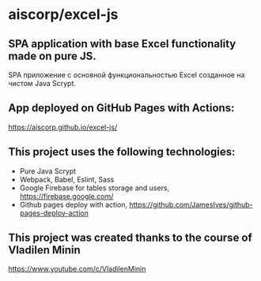 # aiscorp/excel-js 
## SPA application with base Excel functionality made on pure JS.
SPA приложение с основной функциональностью Excel созданное на чистом Java Scrypt. 

## App deployed on GitHub Pages with Actions: 
https://aiscorp.github.io/excel-js/

## This project uses the following technologies:
 - Pure Java Scrypt
 - Webpack, Babel, Eslint, Sass  
 - Google Firebase for tables storage and users, https://firebase.google.com/
 - Github pages deploy with action, https://github.com/JamesIves/github-pages-deploy-action

## This project was created thanks to the course of Vladilen Minin
https://www.youtube.com/c/VladilenMinin

 
